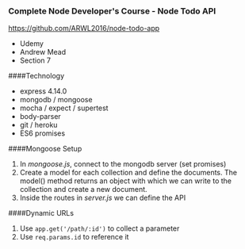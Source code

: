 ### Complete Node Developer's Course - Node Todo API

https://github.com/ARWL2016/node-todo-app 

- Udemy   
- Andrew Mead   
- Section 7   

####Technology  
- express 4.14.0  
- mongodb / mongoose   
- mocha / expect / supertest  
- body-parser   
- git / heroku   
- ES6 promises  

####Mongoose Setup 
1. In *mongoose.js*, connect to the mongodb server (set promises) 
2. Create a model for each collection and define the documents. The model() method returns an object with which we can write to the collection and create a new document.
3. Inside the routes in *server.js* we can define the API 

####Dynamic URLs 
1. Use `app.get('/path/:id')` to collect a parameter
2. Use `req.params.id` to reference it